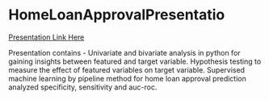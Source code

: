 # HomeLoanApprovalPresentatio
[Presentation Link Here](https://www.canva.com/design/DAFgj91K39w/68GKB86jUdhQrdKIwjVQUQ/edit?utm_content=DAFgj91K39w&utm_campaign=designshare&utm_medium=link2&utm_source=sharebutton)

Presentation contains - Univariate and bivariate analysis in python for gaining insights between featured and target variable. Hypothesis testing to measure the effect of featured variables on target variable. Supervised machine learning by pipeline method for home loan approval prediction analyzed specificity, sensitivity and auc-roc.
